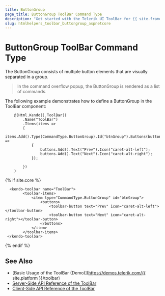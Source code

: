 ```yaml
---
title: ButtonGroup
page_title: ButtonGroup ToolBar Command Type
description: "Get started with the Telerik UI ToolBar for {{ site.framework }} and learn how to configure and use the ButtonGroup command type."
slug: htmlhelpers_toolbar_buttongroup_aspnetcore
---
```


# ButtonGroup ToolBar Command Type

The ButtonGroup consists of multiple button elements that are visually separated in a group.

> In the command overflow popup, the ButtonGroup is rendered as a list of commands.

The following example demonstrates how to define a ButtonGroup in the ToolBar component:

```HtmlHelper
    @(Html.Kendo().ToolBar()
        .Name("ToolBar")
        .Items(items =>
        {
            items.Add().Type(CommandType.ButtonGroup).Id("btnGroup").Buttons(buttons =>
            {
                buttons.Add().Text("Prev").Icon("caret-alt-left");
                buttons.Add().Text("Next").Icon("caret-alt-right");
            });

        })
    )
```
{% if site.core %}
```TagHelper
  <kendo-toolbar name="ToolBar">
        <toolbar-items>
            <item type="CommandType.ButtonGroup" id="btnGroup">
                <buttons>
                    <toolbar-button text="Prev" icon="caret-alt-left"></toolbar-button>
                    <toolbar-button text="Next" icon="caret-alt-right"></toolbar-button>
                </buttons>
            </item>
        </toolbar-items>
 </kendo-toolbar>
```
{% endif %}

## See Also

* [Basic Usage of the ToolBar (Demo)](https://demos.telerik.com/{{ site.platform }}/toolbar)
* [Server-Side API Reference of the ToolBar](/api/toolbar)
* [Client-Side API Reference of the ToolBar](/api/javascript/ui/toolbar)